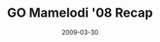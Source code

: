 ---
layout: media
category: media
title: "GO Mamelodi '08 Recap"
date: 2009-03-30
description: "What happens when hundreds of Americans partner with hundreds of South Africans to serve Mamelodi, South Africa? Watch and see."
tag: 
 - mamelodi
 - reachout
 - south-africa
yt-embed-url: "//www.youtube.com/embed/oQXU52D1gHY"
video: "http://s3.amazonaws.com/crossroads-media/other-media/video/Mamelodi-09-recap.mp4"
video-poster: "http://s3.amazonaws.com/crossroads-media/images/Mamelodi-08-recap-still-1.jpg"
---